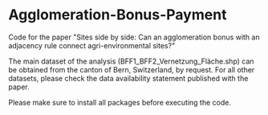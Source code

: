 # Agglomeration-Bonus-Payment
Code for the paper "Sites side by side: Can an agglomeration bonus with an adjacency rule connect agri-environmental sites?"

The main dataset of the analysis (BFF1_BFF2_Vernetzung_Fläche.shp) can be obtained from the canton of Bern, Switzerland, by request. For all other datasets, please check the data availability statement published with the paper. 

Please make sure to install all packages before executing the code. 
